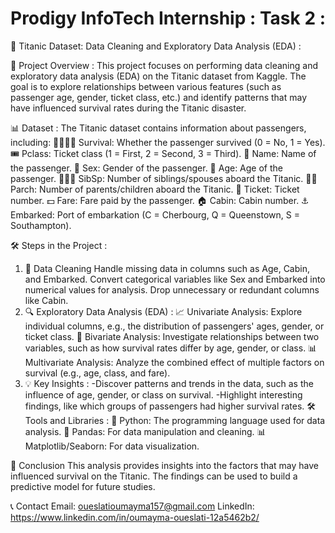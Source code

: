 # Prodigy InfoTech Internship : Task 2 :
🚢 Titanic Dataset: Data Cleaning and Exploratory Data Analysis (EDA) :

📝 Project Overview : 
This project focuses on performing data cleaning and exploratory data analysis (EDA) on the Titanic dataset from Kaggle. The goal is to explore relationships between various features (such as passenger age, gender, ticket class, etc.) and identify patterns that may have influenced survival rates during the Titanic disaster.

📊 Dataset :
The Titanic dataset contains information about passengers, including:
🧍‍♂️🧍‍♀️ Survival: Whether the passenger survived (0 = No, 1 = Yes).
🎟️ Pclass: Ticket class (1 = First, 2 = Second, 3 = Third).
📛 Name: Name of the passenger.
👤 Sex: Gender of the passenger.
👶 Age: Age of the passenger.
👨‍👩‍👦 SibSp: Number of siblings/spouses aboard the Titanic.
👨‍👧 Parch: Number of parents/children aboard the Titanic.
🎫 Ticket: Ticket number.
💵 Fare: Fare paid by the passenger.
🏠 Cabin: Cabin number.
⚓ Embarked: Port of embarkation (C = Cherbourg, Q = Queenstown, S = Southampton).

🛠️ Steps in the Project :
1. 🧹 Data Cleaning
Handle missing data in columns such as Age, Cabin, and Embarked.
Convert categorical variables like Sex and Embarked into numerical values for analysis.
Drop unnecessary or redundant columns like Cabin.
2. 🔍 Exploratory Data Analysis (EDA) :
📈 Univariate Analysis: Explore individual columns, e.g., the distribution of passengers' ages, gender, or ticket class.
🔗 Bivariate Analysis: Investigate relationships between two variables, such as how survival rates differ by age, gender, or class.
📊 Multivariate Analysis: Analyze the combined effect of multiple factors on survival (e.g., age, class, and fare).
3. 💡 Key Insights :
-Discover patterns and trends in the data, such as the influence of age, gender, or class on survival.
-Highlight interesting findings, like which groups of passengers had higher survival rates.
🛠️ Tools and Libraries :
🐍 Python: The programming language used for data analysis.
🐼 Pandas: For data manipulation and cleaning.
📊 Matplotlib/Seaborn: For data visualization.

📌 Conclusion
This analysis provides insights into the factors that may have influenced survival on the Titanic. The findings can be used to build a predictive model for future studies.

📞 Contact
Email: oueslatioumayma157@gmail.com
LinkedIn: https://www.linkedin.com/in/oumayma-oueslati-12a5462b2/
